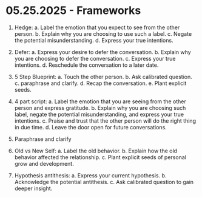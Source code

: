 # 05.25.2025 - Frameworks

1. Hedge:
    a. Label the emotion that you expect to see from the other person.
    b. Explain why you are choosing to use such a label.
    c. Negate the potential misunderstanding.
    d. Express your true intentions.

2. Defer:
    a. Express your desire to defer the conversation.
    b. Explain why you are choosing to defer the conversation.
    c. Express your true intentions.
    d. Reschedule the conversation to a later date.

3. 5 Step Blueprint:
    a. Touch the other person.
    b. Ask calibrated question.
    c. paraphrase and clarify.
    d. Recap the conversation.
    e. Plant explicit seeds.

4. 4 part script:
    a. Label the emotion that you are seeing from the other person and express gratitude.
    b. Explain why you are choosing such label, negate the potential misunderstanding, and express your true intentions.
    c. Praise and trust that the other person will do the right thing in due time.
    d. Leave the door open for future conversations.

5. Paraphrase and clarify

6. Old vs New Self:
    a. Label the old behavior.
    b. Explain how the old behavior affected the relationship.
    c. Plant explicit seeds of personal grow and development.

7. Hypothesis antithesis:
    a. Express your current hypothesis.
    b. Acknowledge the potential antithesis.
    c. Ask calibrated question to gain deeper insight.
